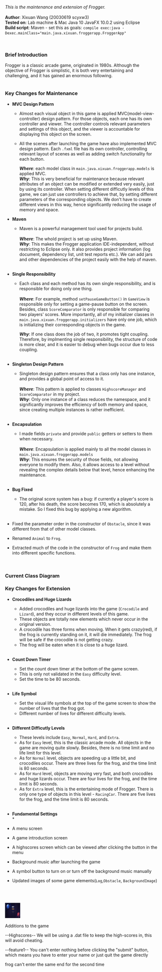 *This is the maintenance and extension of Frogger.*<br><br>
**Author**: Xixuan Wang (20030619 scyxw3)<br>
**Tested on**: Lab machine & Mac Java 10 JavaFX 10.0.2 using Eclipse<br>
**Build script**: Maven - set this as goals: ```compile exec:java -Dexec.mainClass="main.java.xixuan.froggerapp.FroggerApp" ```

<br>
<h3>Brief Introduction</h3>
Frogger is a classic arcade game, originated in 1980s. Although the objective of Frogger is simplistic,
it is both very entertaining and challenging, and it has gained an enormous following.<br><br>

<h3>Key Changes for Maintenance</h3>

* **MVC Design Pattern**<br>  
    *  Almost each visual object in this game is applied MVC(model-view-controller) design pattern. For those objects, 
       each one has its own controller and viewer. The controller controls relevant parameters and settings of this object,
       and the viewer is accountable for displaying this object on the screen. 
    *  All the scenes after launching the game have also implemented MVC design pattern. Each ```.fxml``` file has its own controller,
       controlling relevant layout of scenes as well as adding switch functionality for each button. <br>
       
        ***Where***: each model class in  ```main.java.xixuan.froggerapp.models``` is applied MVC.<br>
        ***Why***: This is very beneficial for maintenance because relevant attributes of an object can be modified or extended very easily,
        just by using its controller. When setting different difficutly levels of this game, we can just use controllers to achieve that,
        by setting different parameters of the corresponding objects. We don't have to create different views in this way, hence 
        significantly reducing the usage of memory and space.
    

* **Maven** <br>
   *  Maven is a powerful management tool used for projects build.<br><br>
        ***Where***: The whold project is set up using Maven.<br>
        ***Why***: This makes the Frogger application IDE-independent, without restricting to Eclipse only. 
                It also provides project information (log document, dependency list, unit test reports etc.).
                We can add jars and other dependencies of the project easily with the help of maven.<br><br>


* **Single Responsibility**<br>
    *  Each class and each method has its own single responsibility, and is responsible for doing only one thing. <br><br>
       ***Where***: For example, method ```setPauseGameButton()``` in ```GameView``` is responsible only for setting a game-pause button
       on the screen. Besides, class ```ScoreComparator``` is only responsible for comparing two players' scores. More importantly, all
       of my initializer classes in ```main.java.xixuan.froggerapp.initializers``` have only one job, which is initializing their corresponding
       objects in the game.        

       ***Why***: If one class does the job of two, it promotes tight coupling. Therefore, by implmenting single responsibility, the structure
       of code is more clear, and it is easier to debug when bugs occur due to less coupling.<br><br>


*  **Singleton Design Pattern**<br>  
    *  Singleton design pattern ensures that a class only has one instance, and provides a global point of access to it.<br><br> 
    ***Where***: This pattern is applied to classes ```HighscoreManager``` and ```ScoreComparator``` in my project. <br>
    ***Why***: Only one instance of a class reduces the namespace, and it significantly improves the efficiency of both memory and space,
    since creating multiple instances is rather inefficient.<br><br> 

*  **Encapsulation**<br>
    *  I made fields ```private``` and provide  ```public``` getters or setters to them when necessary.<br><br>
    ***Where***: Encapsulation is applied mainly to all the model classes in ```main.java.xixuan.froggerapp.models``` <br>
    ***Why***: This ensures the security of those fields, not allowing everyone to modify them. Also, 
    it allows access to a level without revealing the complex details below that level, hence enhancing the maintenance.<br><br>

*  **Bug Fixed**
    *  The original score system has a bug: if currently a player's score is 120, after his death, the score becomes 170, which 
    is absolutely a mistake. So I fixed this bug by applying a new algorithm.<br><br>

*  Fixed the parameter order in the constructor of ```Obstacle```, since it was different from that of other model classes.
*  Renamed ```Animal``` to ```Frog```. 
*  Extracted much of the code in the constructor of ```Frog``` and make them into different specific functions.
<br><br><br>


<h3> Current Class Diagram </h3>


<h3> Key Changes for Extension </h3>

*  **Crocodiles and Huge Lizards**<br>
    *  Added crocodiles and huge lizards into the game (```Crocodile``` and ```Lizard```), and they occur in different levels of this game. 
    *  These objects are totally new elements which never occur in the original version.
    *  A crocodile has three forms when moving. When it gets crazy(red), if the frog is currently standing on it, it will die immediately.
       The frog will be safe if the crocodile is not getting crazy.
    *  The frog will be eaten when it is close to a huge lizard. <br><br>
    
*  **Count Down Timer**<br>
    *  Set the count down timer at the bottom of the game screen. 
    *  This is only not validated in the ```Easy``` difficulty level.
    *  Set the time to be 80 seconds.<br><br>

*  **Life Symbol**<br>
    *  Set the visual life symbols at the top of the game screen to show the number of lives that the frog got.
    *  Different number of lives for different difficulty levels.<br><br>

*  **Different Difficutly Levels**<br>
    *  These levels include ```Easy```, ```Normal```, ```Hard```, and ```Extra```. 
    *  As for ```Easy``` level, this is the classic arcade mode. All objects in the game are moving quite slowly. Besides, there is
       no time limit and no life limit for this level.
    *  As for ```Normal``` level, objects are speeding up a little bit, and crocodiles occur. There are three lives for the frog,
       and the time limit is 80 seconds.
    *  As for ```Hard``` level, objects are moving very fast, and both crocodiles and huge lizards occur. 
       There are four lives for the frog, and the time limit is 80 seconds.
    *  As for ```Extra``` level, this is the entertaining mode of Frogger. There is only one type of objects in this level - 
       ```RacingCar```. There are five lives for the frog, and the time limit is 80 seconds.<br><br> 
    
*  **Fundamental Settings**<br>
    *  



*  A menu screen
*  A game introduction screen
*  A highscores screen which can be viewed after clicking the button in the menu
*  Background music after launching the game
*  A symbol button to turn on or turn off the background music manually
*  Updated images of some game elements(```Log```,```Obstacle```, ```BackgroundImage```)







<br><br><br>
<img src="READMEimages/test.png" alt="test" width="50" height="50">



Additions to the game

--Highscores--
We will be using a .dat file to keep the high-scores in, this will avoid cheating.

--feature1--
You can't enter nothing before clicking the "submit" button, which means you have to enter
your name or just quit the game directly

frog can't enter the same end for the second time